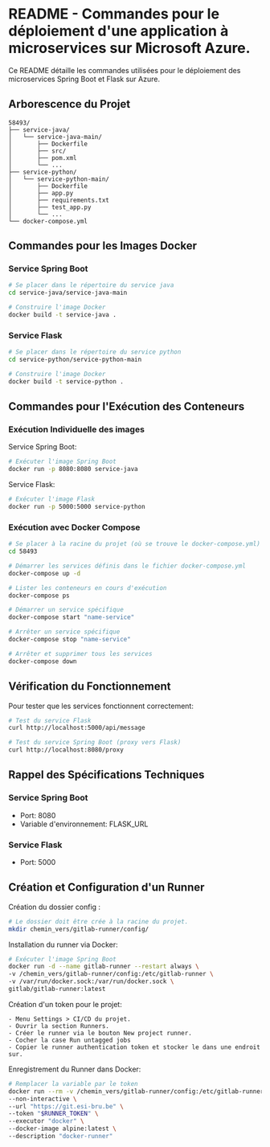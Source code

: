 # README - Commandes pour le déploiement d'une application à microservices sur Microsoft Azure.

Ce README détaille les commandes utilisées pour le déploiement des microservices Spring Boot et Flask sur Azure.

## Arborescence du Projet

```
58493/
├── service-java/
│   └── service-java-main/
│       ├── Dockerfile
│       ├── src/
│       ├── pom.xml
│       └── ...
├── service-python/
│   └── service-python-main/
│       ├── Dockerfile
│       ├── app.py
│       ├── requirements.txt
│       ├── test_app.py
│       └── ...
└── docker-compose.yml
```

## Commandes pour les Images Docker

### Service Spring Boot

```bash
# Se placer dans le répertoire du service java
cd service-java/service-java-main

# Construire l'image Docker
docker build -t service-java .
```

### Service Flask

```bash
# Se placer dans le répertoire du service python
cd service-python/service-python-main

# Construire l'image Docker
docker build -t service-python .
```

## Commandes pour l'Exécution des Conteneurs

### Exécution Individuelle des images


Service Spring Boot:
```bash
# Exécuter l'image Spring Boot
docker run -p 8080:8080 service-java
```

Service Flask:
```bash
# Exécuter l'image Flask
docker run -p 5000:5000 service-python
```



### Exécution avec Docker Compose

```bash
# Se placer à la racine du projet (où se trouve le docker-compose.yml)
cd 58493

# Démarrer les services définis dans le fichier docker-compose.yml
docker-compose up -d

# Lister les conteneurs en cours d'exécution
docker-compose ps

# Démarrer un service spécifique
docker-compose start "name-service"

# Arrêter un service spécifique
docker-compose stop "name-service"

# Arrêter et supprimer tous les services
docker-compose down
```

## Vérification du Fonctionnement

Pour tester que les services fonctionnent correctement:

```bash
# Test du service Flask
curl http://localhost:5000/api/message

# Test du service Spring Boot (proxy vers Flask)
curl http://localhost:8080/proxy
```

## Rappel des Spécifications Techniques

### Service Spring Boot
- Port: 8080
- Variable d'environnement: FLASK_URL

### Service Flask
- Port: 5000


## Création et Configuration d'un Runner

Création du dossier config :
```bash
# Le dossier doit être crée à la racine du projet.
mkdir chemin_vers/gitlab-runner/config/ 
```


Installation du runner via Docker:
```bash
# Exécuter l'image Spring Boot
docker run -d --name gitlab-runner --restart always \
-v /chemin_vers/gitlab-runner/config:/etc/gitlab-runner \
-v /var/run/docker.sock:/var/run/docker.sock \
gitlab/gitlab-runner:latest
```


Création d'un token pour le projet:

    - Menu Settings > CI/CD du projet.
    - Ouvrir la section Runners.
    - Créer le runner via le bouton New project runner.
    - Cocher la case Run untagged jobs
    - Copier le runner authentication token et stocker le dans une endroit sur.


Enregistrement du Runner dans Docker:

```bash
# Remplacer la variable par le token 
docker run --rm -v /chemin_vers/gitlab-runner/config:/etc/gitlab-runner gitlab/gitlab-runner register \
--non-interactive \
--url "https://git.esi-bru.be" \
--token "$RUNNER_TOKEN" \ 
--executor "docker" \
--docker-image alpine:latest \
--description "docker-runner"
```







